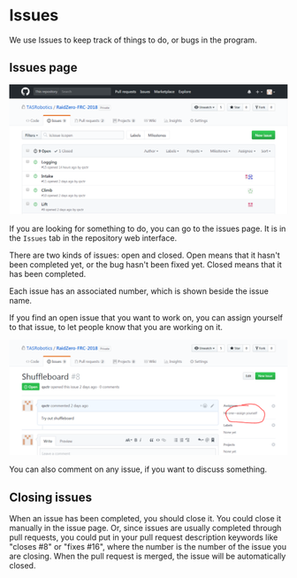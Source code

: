 # Issues

We use Issues to keep track of things to do, or bugs in the program.

## Issues page

![](img/issues.png)

If you are looking for something to do, you can go to the issues page. It is in the `Issues` tab in the repository web interface.

There are two kinds of issues: open and closed. Open means that it hasn't been completed yet, or the bug hasn't been fixed yet. Closed means that it has been completed.

Each issue has an associated number, which is shown beside the issue name.

If you find an open issue that you want to work on, you can assign yourself to that issue, to let people know that you are working on it.

![](img/assign-yourself.png)

You can also comment on any issue, if you want to discuss something.

## Closing issues

When an issue has been completed, you should close it. You could close it manually in the issue page. Or, since issues are usually completed through pull requests, you could put in your pull request description keywords like "closes #8" or "fixes #16", where the number is the number of the issue you are closing. When the pull request is merged, the issue will be automatically closed.

